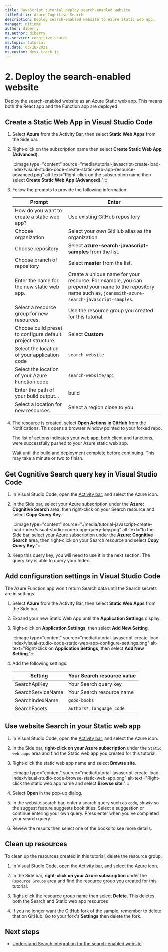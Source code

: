 ```yaml
---
title: JavaScript tutorial deploy search-enabled website
titleSuffix: Azure Cognitive Search
description: Deploy search-enabled website to Azure Static web app.
manager: nitinme
author: diberry
ms.author: diberry
ms.service: cognitive-search
ms.topic: tutorial
ms.date: 03/18/2021
ms.custom: devx-track-js
---
```


# 2. Deploy the search-enabled website

Deploy the search-enabled website as an Azure Static web app. This means both the React app and the Function app are deployed 

## Create a Static Web App in Visual Studio Code

1. Select **Azure** from the Activity Bar, then select **Static Web Apps** from the Side bar. 
1. Right-click on the subscription name then select **Create Static Web App (Advanced)**.    

    :::image type="content" source="media/tutorial-javascript-create-load-index/visual-studio-code-create-static-web-app-resource-advanced.png" alt-text="Right-click on the subscription name then select **Create Static Web App (Advanced)**.":::

1. Follow the prompts to provide the following information:

    |Prompt|Enter|
    |--|--|
    |How do you want to create a static web app?|Use existing GitHub repository|
    |Choose organization|Select your _own_ GitHub alias as the organization.|
    |Choose repository|Select **azure-search-javascript-samples** from the list. |
    |Choose branch of repository|Select **master** from the list. |
    |Enter the name for the new static web app.|Create a unique name for your resource. For example, you can prepend your name to the repository name such as, `joansmith-azure-search-javascript-samples`. |
    |Select a resource group for new resources.|Use the resource group you created for this tutorial.|
    |Choose build preset to configure default project structure.|Select **Custom**|
    |Select the location of your application code|`search-website`|
    |Select the location of your Azure Function code|`search-website/api`|
    |Enter the path of your build output...|build|
    |Select a location for new resources.|Select a region close to you.|

1. The resource is created, select **Open Actions in GitHub** from the Notifications. This opens a browser window pointed to your forked repo. 

    The list of actions indicates your web app, both client and functions, were successfully pushed to your Azure static web app. 

    Wait until the build and deployment complete before continuing. This may take a minute or two to finish.

## Get Cognitive Search query key in Visual Studio Code

1. In Visual Studio Code, open the [Activity bar](https://code.visualstudio.com/docs/getstarted/userinterface), and select the Azure icon. 

1. In the Side bar, select your Azure subscription under the **Azure: Cognitive Search** area, then right-click on your Search resource and select **Copy Query Key**. 

    :::image type="content" source="./media/tutorial-javascript-create-load-index/visual-studio-code-copy-query-key.png" alt-text="In the Side bar, select your Azure subscription under the **Azure: Cognitive Search** area, then right-click on your Search resource and select **Copy Query Key**.":::

1. Keep this query key, you will need to use it in the next section. The query key is able to query your Index. 

## Add configuration settings in Visual Studio Code

The Azure Function app won't return Search data until the Search secrets are in settings. 

1. Select **Azure** from the Activity Bar, then select **Static Web Apps** from the Side bar. 
1. Expand your new Static Web App until the **Application Settings** display.
1. Right-click on **Application Settings**, then select **Add New Setting**.

    :::image type="content" source="media/tutorial-javascript-create-load-index/visual-studio-code-static-web-app-configure-settings.png" alt-text="Right-click on **Application Settings**, then select **Add New Setting**.":::

1. Add the following settings:

    |Setting|Your Search resource value|
    |--|--|
    |SearchApiKey|Your Search query key|
    |SearchServiceName|Your Search resource name|
    |SearchIndexName|`good-books`|
    |SearchFacets|`authors*,language_code`|

## Use website Search in your Static web app

1. In Visual Studio Code, open the [Activity bar](https://code.visualstudio.com/docs/getstarted/userinterface), and select the Azure icon.
1. In the Side bar, **right-click on your Azure subscription** under the `Static web apps` area and find the Static web app you created for this tutorial.
1. Right-click the static web app name and select **Browse site**.
    
    :::image type="content" source="media/tutorial-javascript-create-load-index/visual-studio-code-browse-static-web-app.png" alt-text="Right-click the static web app name and select **Browse site**.":::    

1. Select **Open** in the pop-up dialog.
1. In the website search bar, enter a search query such as `code`, _slowly_ so the suggest feature suggests book titles. Select a suggestion or continue entering your own query. Press enter when you've completed your search query. 
1. Review the results then select one of the books to see more details. 

## Clean up resources

To clean up the resources created in this tutorial, delete the resource group.

1. In Visual Studio Code, open the [Activity bar](https://code.visualstudio.com/docs/getstarted/userinterface), and select the Azure icon. 

1. In the Side bar, **right-click on your Azure subscription** under the `Resource Groups` area and find the resource group you created for this tutorial.
1. Right-click the resource group name then select **Delete**.
    This deletes both the Search and Static web app resources
1. If you no longer want the GitHub fork of the sample, remember to delete that on GitHub. Go to your fork's **Settings** then delete the fork. 


## Next steps

* [Understand Search integration for the search-enabled website](tutorial-javascript-search-query-integration.md)

